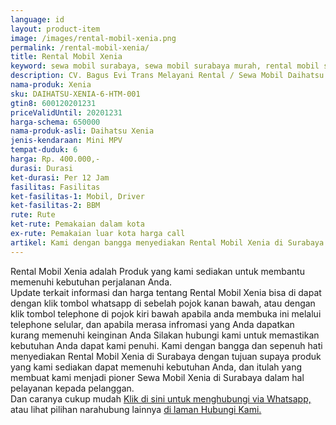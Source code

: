 ```yaml
---
language: id
layout: product-item
image: /images/rental-mobil-xenia.png
permalink: /rental-mobil-xenia/
title: Rental Mobil Xenia
keyword: sewa mobil surabaya, sewa mobil surabaya murah, rental mobil surabaya, rental mobil surabaya murah, bagusevitrans, CV. Bagus Evi Trans, bagusevitrans.com, sewa mobil di surabaya, rental mobil di surabaya
description: CV. Bagus Evi Trans Melayani Rental / Sewa Mobil Daihatsu Xenia di Surabaya paling Murah dan terpercaya di Jawa timur Hubungi kami Call/WA di 081357754513
nama-produk: Xenia
sku: DAIHATSU-XENIA-6-HTM-001
gtin8: 600120201231
priceValidUntil: 20201231 
harga-schema: 650000
nama-produk-asli: Daihatsu Xenia
jenis-kendaraan: Mini MPV
tempat-duduk: 6
harga: Rp. 400.000,-
durasi: Durasi
ket-durasi: Per 12 Jam
fasilitas: Fasilitas
ket-fasilitas-1: Mobil, Driver
ket-fasilitas-2: BBM
rute: Rute
ket-rute: Pemakaian dalam kota
ex-rute: Pemakaian luar kota harga call
artikel: Kami dengan bangga menyediakan Rental Mobil Xenia di Surabaya dengan tujuan supaya produk yang kami sediakan dapat memenuhi kebutuhan Anda, dan kami adalah pioner Sewa Mobil Xenia di Surabaya yang menggunakan teknologi online serta dalam hal pelayanan kepada pelanggan.
---
```

Rental Mobil Xenia adalah Produk yang kami sediakan untuk membantu memenuhi kebutuhan perjalanan Anda.<br>Update terkait informasi dan harga tentang Rental Mobil Xenia bisa di dapat dengan klik tombol whatsapp di sebelah pojok kanan bawah, atau dengan klik tombol telephone di pojok kiri bawah apabila anda membuka ini melalui telephone selular, dan apabila merasa infromasi yang Anda dapatkan kurang memenuhi keinginan Anda Silakan hubungi kami untuk memastikan kebutuhan Anda dapat kami penuhi. Kami dengan bangga dan sepenuh hati menyediakan Rental Mobil Xenia di Surabaya dengan tujuan supaya produk yang kami sediakan dapat memenuhi kebutuhan Anda, dan itulah yang membuat kami menjadi pioner Sewa Mobil Xenia di Surabaya dalam hal pelayanan kepada pelanggan.<br>
Dan caranya cukup mudah <a href="https://web.whatsapp.com/send?phone=6281357754513&text=Hallo,%20CS%20bagusevitrans.com">Klik di sini untuk menghubungi via Whatsapp,</a> atau lihat pilihan narahubung lainnya <a href="/kontak-kami/">di laman Hubungi Kami.</a>